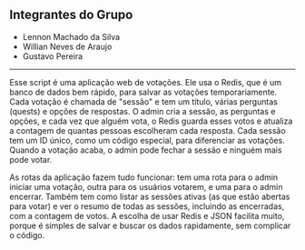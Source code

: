 ## Integrantes do Grupo
- Lennon Machado da Silva
- Willian Neves de Araujo
- Gustavo Pereira

---

Esse script é uma aplicação web de votações. Ele usa o Redis, que é um banco de dados bem rápido, para salvar as votações temporariamente. Cada votação é chamada de "sessão" e tem um título, várias perguntas (quests) e opções de respostas. O admin cria a sessão, as perguntas e opções, e cada vez que alguém vota, o Redis guarda esses votos e atualiza a contagem de quantas pessoas escolheram cada resposta. Cada sessão tem um ID único, como um código especial, para diferenciar as votações. Quando a votação acaba, o admin pode fechar a sessão e ninguém mais pode votar.

As rotas da aplicação fazem tudo funcionar: tem uma rota para o admin iniciar uma votação, outra para os usuários votarem, e uma para o admin encerrar. Também tem como listar as sessões ativas (as que estão abertas para votar) e ver o resumo de todas as sessões, incluindo as encerradas, com a contagem de votos. A escolha de usar Redis e JSON facilita muito, porque é simples de salvar e buscar os dados rapidamente, sem complicar o código.